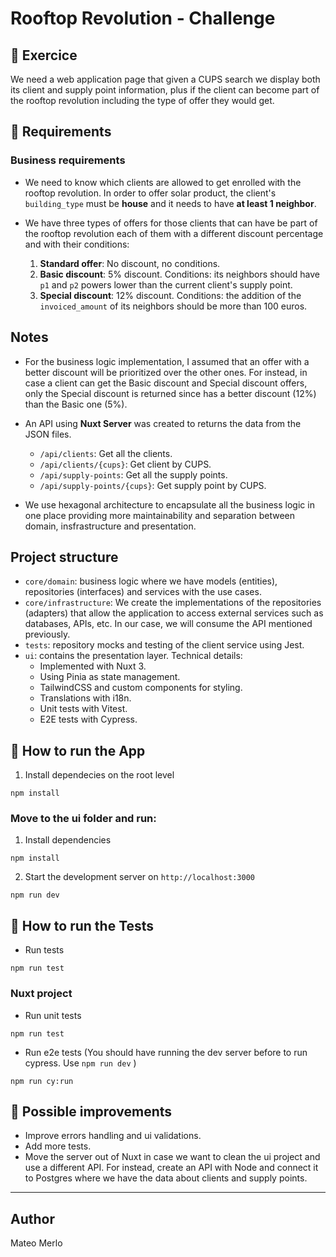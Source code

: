 # Rooftop Revolution - Challenge

## 🚀 Exercice
We need a web application page that given a CUPS search we display both its client and supply point information, plus if the client can become part of the rooftop revolution including the type of offer they would get.

## 👾 Requirements

### Business requirements

* We need to know which clients are allowed to get enrolled with the rooftop revolution. In order to offer solar product, the client's `building_type` must be **house** and it needs to have **at least 1 neighbor**.

* We have three types of offers for those clients that can have be part of the rooftop revolution each of them with a different discount percentage and with their conditions:
    1. **Standard offer**: No discount, no conditions.
    2. **Basic discount**: 5% discount. Conditions: its neighbors should have `p1` and `p2` powers lower than the current client's supply point.
    3. **Special discount**: 12% discount. Conditions: the addition of the `invoiced_amount` of its neighbors should be more than 100 euros.

## Notes
- For the business logic implementation, I assumed that an offer with a better discount will be prioritized over the other ones. For instead, in case a client can get the Basic discount and Special discount offers, only the Special discount is returned since has a better discount (12%) than the Basic one (5%).
- An API using **Nuxt Server** was created to returns the data from the JSON files.
    - `/api/clients`: Get all the clients.
    - `/api/clients/{cups}`: Get client by CUPS.
    - `/api/supply-points`: Get all the supply points.
    - `/api/supply-points/{cups}`: Get supply point by CUPS.

- We use hexagonal architecture to encapsulate all the business logic in one place providing more maintainability and separation between domain, insfrastructure and presentation. 


## Project structure

- `core/domain`: business logic where we have models (entities), repositories (interfaces) and services with the use cases.
- `core/infrastructure`: We create the implementations of the repositories (adapters) that allow the application to access external services such as databases, APIs, etc. In our case, we will consume the API mentioned previously.
- `tests`: repository mocks and testing of the client service using Jest. 
- `ui`: contains the presentation layer. Technical details:
    - Implemented with Nuxt 3.
    - Using Pinia as state management.
    - TailwindCSS and custom components for styling.
    - Translations with i18n.
    - Unit tests with Vitest.
    - E2E tests with Cypress.


## 🚀 How to run the App
1. Install dependecies on the root level
```console
npm install
```

### Move to the ui folder and run:
1. Install dependencies
```console
npm install
```
2. Start the development server on `http://localhost:3000`
```console
npm run dev
```



## 🧪 How to run the Tests
- Run tests  
```console
npm run test
```
### Nuxt project
- Run unit tests  
```console
npm run test
```
- Run e2e tests (You should have running the dev server before to run cypress. Use `npm run dev` )  
```console
npm run cy:run
```

## 💪 Possible improvements

- Improve errors handling and ui validations.
- Add more tests.
- Move the server out of Nuxt in case we want to clean the ui project and use a different API. For instead, create an API with Node and connect it to Postgres where we have the data about clients and supply points.
***


## Author
Mateo Merlo